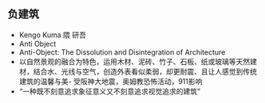 <!-- 
title: 负建筑
from: book
create: 2019-05-09
tags: book,building
-->

## 负建筑

- Kengo Kuma 隈 研吾
- Anti Object
- Anti-Object: The Dissolution and Disintegration of Architecture
- 以自然景观的融合为特色，运用木材、泥砖、竹子、石板、纸或玻璃等天然建材，结合水、光线与空气，创造外表看似柔弱，却更耐震、且让人感觉到传统建筑的温馨与美- 受阪神大地震，奥姆教恐怖活动，911影响
- “一种既不刻意追求象征意义又不刻意追求视觉追求的建筑”


